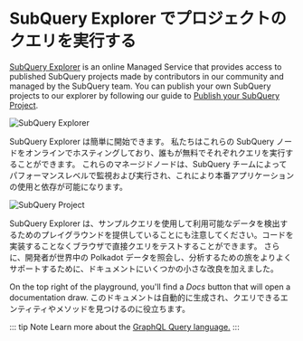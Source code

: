 # SubQuery Explorer でプロジェクトのクエリを実行する

[SubQuery Explorer](https://explorer.subquery.network) is an online Managed Service that provides access to published SubQuery projects made by contributors in our community and managed by the SubQuery team. You can publish your own SubQuery projects to our explorer by following our guide to [Publish your SubQuery Project](../run_publish/publish.md).

![SubQuery Explorer](https://static.subquery.network/media/explorer/explorer-header.png)

SubQuery Explorer は簡単に開始できます。 私たちはこれらの SubQuery ノードをオンラインでホスティングしており、誰もが無料でそれぞれクエリを実行することができます。 これらのマネージドノードは、SubQuery チームによってパフォーマンスレベルで監視および実行され、これにより本番アプリケーションの使用と依存が可能になります。

![SubQuery Project](https://static.subquery.network/media/explorer/explorer-project.png)

SubQuery Explorer は、サンプルクエリを使用して利用可能なデータを検出するためのプレイグラウンドを提供していることにも注意してください。コードを実装することなくブラウザで直接クエリをテストすることができます。 さらに、開発者が世界中の Polkadot データを照会し、分析するための旅をよりよくサポートするために、ドキュメントにいくつかの小さな改良を加えました。

On the top right of the playground, you'll find a _Docs_ button that will open a documentation draw. このドキュメントは自動的に生成され、クエリできるエンティティやメソッドを見つけるのに役立ちます。

::: tip Note Learn more about the [GraphQL Query language.](./graphql.md) :::
